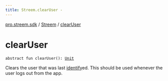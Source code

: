 ```yaml
---
title: Streem.clearUser - 
---
```


[pro.streem.sdk](../index.html) / [Streem](index.html) / [clearUser](./clear-user.html)

# clearUser

`abstract fun clearUser(): `[`Unit`](https://kotlinlang.org/api/latest/jvm/stdlib/kotlin/-unit/index.html)

Clears the user that was last [identify](identify.html)ed. This should be used whenever the user logs out
from the app.

